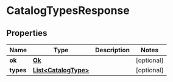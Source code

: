 
# CatalogTypesResponse

## Properties
Name | Type | Description | Notes
------------ | ------------- | ------------- | -------------
**ok** | [**Ok**](Ok.md) |  |  [optional]
**types** | [**List&lt;CatalogType&gt;**](CatalogType.md) |  |  [optional]



